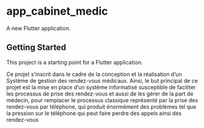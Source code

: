 # app_cabinet_medic

A new Flutter application.

## Getting Started

This project is a starting point for a Flutter application.

Ce projet s'inscrit dans le cadre de la conception et la réalisation d’un
Système de gestion des rendez-vous médicaux.
Ainsi, le but principal de ce projet est la mise en place d’un système 
informatisé susceptible de faciliter les processus de prise des rendez-vous 
et aussi de les gérer de la part de médecin, pour remplacer le 
processus classique représenté par la prise des rendez-vous par 
téléphone, qui produit énormément des problèmes tel que la pression 
sur le téléphone qui peut faire perdre des appels ainsi des rendez-vous
